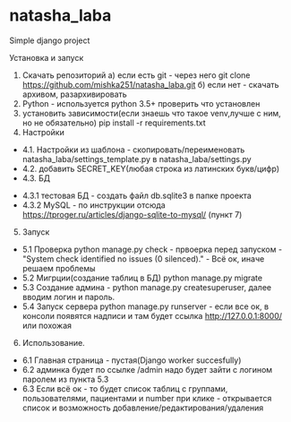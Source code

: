 # natasha_laba
Simple django project

Установка и запуск
1. Скачать репозиторий
а) если есть git - через него git clone https://github.com/mishka251/natasha_laba.git 
б) если нет - скачать архивом, разархивировать
2. Python - используется python 3.5+ проверить что установлен
3. установить зависимости(если знаешь что такое venv,лучше с ним, но не обязательно) pip install -r requirements.txt
4. Настройки
* 4.1. Настройки из шаблона - скопировать/переименовать natasha_laba/settings_template.py в natasha_laba/settings.py
* 4.2.  добавить SECRET_KEY(любая строка из латинских букв/цифр)
* 4.3. БД
- 4.3.1 тестовая БД - создать файл db.sqlite3 в папке проекта
- 4.3.2 MySQL - по инструкции отсюда https://tproger.ru/articles/django-sqlite-to-mysql/ (пункт 7)
5. Запуск
* 5.1 Проверка python manage.py check - првоерка перед запуском - "System check identified no issues (0 silenced)." - Всё ок, иначе решаем проблемы
* 5.2 Мигрции(создание таблиц в БД) python manage.py migrate
* 5.3 Создание админа - python manage.py createsuperuser, далее вводим логин и пароль. 
* 5.4 Запуск сервера python manage.py runserver - если все ок, в консоли появятся надписи и там будет ссылка http://127.0.0.1:8000/ или похожая
6. Использование. 
* 6.1 Главная страница - пустая(Django worker succesfully)
* 6.2 админка будет по ссылке /admin надо будет зайти с логином паролем из пункта 5.3
* 6.3 Если всё ок - то будет список таблиц с группами, пользователями, пациентами и number при клике - открывается список и возможность добавление/редактирования/удаления
